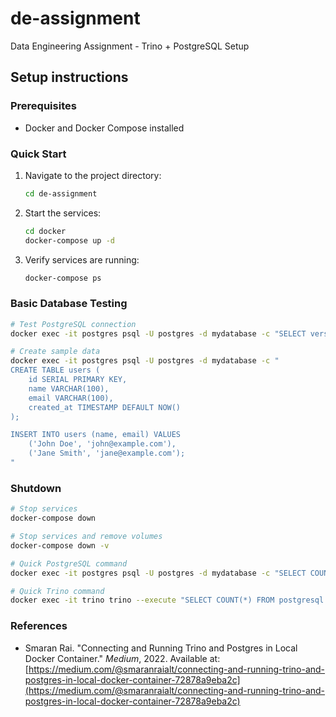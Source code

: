 # de-assignment

Data Engineering Assignment - Trino + PostgreSQL Setup

## Setup instructions

### Prerequisites

- Docker and Docker Compose installed

### Quick Start

1. Navigate to the project directory:

   ```bash
   cd de-assignment
   ```

2. Start the services:

   ```bash
   cd docker
   docker-compose up -d
   ```

3. Verify services are running:

   ```bash
   docker-compose ps
   ```

### Basic Database Testing

```bash
# Test PostgreSQL connection
docker exec -it postgres psql -U postgres -d mydatabase -c "SELECT version();"

# Create sample data
docker exec -it postgres psql -U postgres -d mydatabase -c "
CREATE TABLE users (
    id SERIAL PRIMARY KEY,
    name VARCHAR(100),
    email VARCHAR(100),
    created_at TIMESTAMP DEFAULT NOW()
);

INSERT INTO users (name, email) VALUES 
    ('John Doe', 'john@example.com'),
    ('Jane Smith', 'jane@example.com');
"
```

### Shutdown

```bash
# Stop services
docker-compose down

# Stop services and remove volumes
docker-compose down -v
```

```bash
# Quick PostgreSQL command
docker exec -it postgres psql -U postgres -d mydatabase -c "SELECT COUNT(*) FROM users;"

# Quick Trino command  
docker exec -it trino trino --execute "SELECT COUNT(*) FROM postgresql.public.users;"
```

### References

- Smaran Rai. "Connecting and Running Trino and Postgres in Local Docker Container." *Medium*, 2022. Available at: [https://medium.com/@smaranraialt/connecting-and-running-trino-and-postgres-in-local-docker-container-72878a9eba2c](https://medium.com/@smaranraialt/connecting-and-running-trino-and-postgres-in-local-docker-container-72878a9eba2c)

<!-- Architecture supports future expansion with additional data sources, transformation pipelines, and analytics workloads -->
